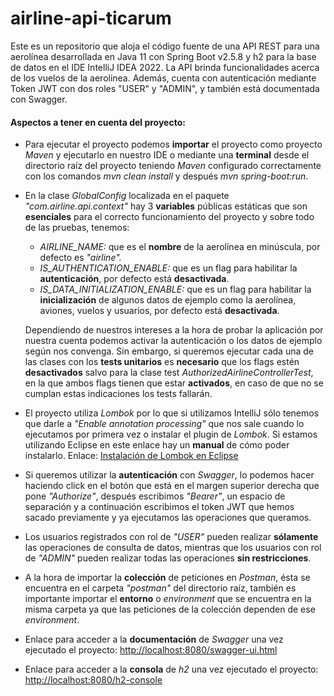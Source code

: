 # airline-api-ticarum

Este es un repositorio que aloja el código fuente de una API REST para una aerolínea desarrollada en Java 11 con
Spring Boot v2.5.8 y h2 para la base de datos en el IDE IntelliJ IDEA 2022. La API brinda funcionalidades acerca de los
vuelos de la aerolinea. Además, cuenta con autenticación mediante Token JWT con dos roles "USER" y "ADMIN", y también
está documentada con Swagger.

#### Aspectos a tener en cuenta del proyecto:
* Para ejecutar el proyecto podemos **importar** el proyecto como proyecto *Maven* y ejecutarlo en nuestro IDE o mediante 
  una **terminal** desde el directorio raíz del proyecto teniendo *Maven* configurado correctamente con los comandos 
  *mvn clean install* y después *mvn spring-boot:run*.


* En la clase *GlobalConfig* localizada en el paquete *"com.airline.api.context"* hay 3 **variables** públicas estáticas
  que son **esenciales** para el correcto funcionamiento del proyecto y sobre todo de las pruebas, tenemos:
    * *AIRLINE_NAME:* que es el **nombre** de la aerolínea en minúscula, por defecto es *"airline".*
    * *IS_AUTHENTICATION_ENABLE:* que es un flag para habilitar la **autenticación**, por defecto está **desactivada**.
    * *IS_DATA_INITIALIZATION_ENABLE:* que es un flag para habilitar la **inicialización** de algunos datos de ejemplo
      como la aerolínea, aviones, vuelos y usuarios, por defecto está **desactivada**.

  Dependiendo de nuestros intereses a la hora de probar la aplicación por nuestra cuenta podemos activar la
  autenticación o los datos de ejemplo según nos convenga. Sin embargo, si queremos ejecutar cada una de las
  clases con los **tests unitarios** es **necesario** que los flags estén **desactivados** salvo para la clase test
  *AuthorizedAirlineControllerTest*, en la que ambos flags tienen que estar **activados**, en caso de que no se cumplan
  estas indicaciones los tests fallarán.


* El proyecto utiliza *Lombok* por lo que si utilizamos IntelliJ sólo tenemos que darle a *"Enable annotation
  processing"* que nos sale cuando lo ejecutamos por primera vez o instalar el plugin de *Lombok*. Si estamos utilizando 
  Eclipse en este enlace hay un **manual** de cómo poder instalarlo.
  Enlace: [Instalación de Lombok en Eclipse](https://projectlombok.org/setup/eclipse)


* Si queremos utilizar la **autenticación** con *Swagger*, lo podemos hacer haciendo click en el botón que está en el
  margen superior derecha que pone *"Authorize"*, después escribimos *"Bearer"*, un espacio de separación y a
  continuación escribimos el token JWT que hemos sacado previamente y ya ejecutamos las operaciones que queramos.


* Los usuarios registrados con rol de *"USER"* pueden realizar **sólamente** las operaciones de consulta de datos,
  mientras que los usuarios con rol de *"ADMIN"* pueden realizar todas las operaciones **sin restricciones**.


* A la hora de importar la **colección** de peticiones en *Postman*, ésta se encuentra en el carpeta *"postman"* del
  directorio raíz, también es importante importar el **entorno** o *environment* que se encuentra en la misma carpeta
  ya que las peticiones de la colección dependen de ese *environment*.


* Enlace para acceder a la **documentación** de *Swagger* una vez ejecutado el
  proyecto: [http://localhost:8080/swagger-ui.html](http://localhost:8080/swagger-ui.html)


* Enlace para acceder a la **consola** de *h2* una vez ejecutado el
  proyecto: [http://localhost:8080/h2-console](http://localhost:8080/h2-console)

